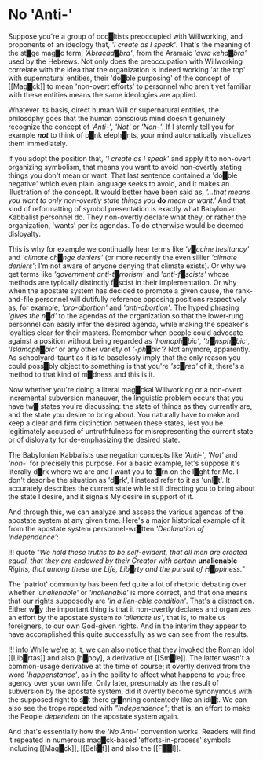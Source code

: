 # No 'Anti-'

Suppose you're a group of occ█ltists preoccupied with Willworking, and proponents of an ideology that, *'I create as I speak'*.  That's the meaning of the st█ge mag█c term, *'Abracad█bra'*, from the Aramaic *'avra kehd█bra'* used by the Hebrews.  Not only does the preoccupation with Willworking correlate with the idea that the organization is indeed working 'at the top' with supernatural entities, their 'do█ble purposing' of the concept of [[Mag█ck]] to mean 'non-overt efforts' to personnel who aren't yet familiar with these entities means the same ideologies are applied.

Whatever its basis, direct human Will or supernatural entities, the philosophy goes that the human conscious mind doesn't genuinely recognize the concept of *'Anti-'*, *'Not'* or *'Non-'*.  If I sternly tell you for example ***not*** to think of p█nk eleph█nts, your mind automatically visualizes them immediately.  

If you adopt the position that, *'I create as I speak'* and apply it to non-overt organizing symbolism, that means you want to avoid non-overtly stating things you don't mean or want.  That last sentence contained a 'do█ble negative' which even plain language seeks to avoid, and it makes an illustration of the concept.  It would better have been said as, *'...that means you want to only non-overtly state things you* **do** *mean or want.'*  And that kind of reformatting of symbol presentation is exactly what Babylonian Kabbalist personnel do.  They non-overtly declare what they, or rather the organization, 'wants' per its agendas.  To do otherwise would be deemed disloyalty.

This is why for example we continually hear terms like *'v█ccine hesitancy'* and *'climate ch█nge deniers'* (or more recently the even sillier *'climate deniers'*; I'm not aware of anyone denying that climate exists).  Or why we get terms like *'government anti-t█rrorism'* and *'anti-f█scists'* whose methods are typically distinctly f█scist in their implementation.  Or why when the apostate system has decided to promote a given cause, the rank-and-file personnel will dutifully reference opposing positions respectively as, for example, *'pro-abortion'* and *'anti-abortion'*.  The hyped phrasing *'gives the n█d'* to the agendas of the organization so that the lower-rung personnel can easily infer the desired agenda, while making the speaker's loyalties clear for their masters.  Remember when people could advocate against a position without being regarded as *'homoph█bic'*, *'tr█nsph█bic'*, *'Islamoph█bic'* or any other variety of *'-ph█bic'*?  Not anymore, apparently.  As schoolyard-taunt as it is to baselessly imply that the only reason you could poss█bly object to something is that you're *'sc█red'* of it, there's a method to that kind of m█dness and this is it.

Now whether you're doing a literal mag█ckal Willworking or a non-overt incremental subversion maneuver, the linguistic problem occurs that you have tw█ states you're discussing: the state of things as they currently are, and the state you desire to bring about.  You naturally have to make and keep a clear and firm distinction between these states, lest you be legitimately accused of untruthfulness for misrepresenting the current state or of disloyalty for de-emphasizing the desired state.

The Babylonian Kabbalists use negation concepts like *'Anti-'*, *'Not'* and *'non-'* for precisely this purpose.  For a basic example, let's suppose it's literally d█rk where we are and I want you to t█rn on the l█ght for Me.  I don't describe the situation as 'd█rk', I instead refer to it as 'unl█t'.  It accurately describes the current state while still directing you to bring about the state I desire, and it signals My desire in support of it.

And through this, we can analyze and assess the various agendas of the apostate system at any given time. 
 Here's a major historical example of it from the apostate system personnel-wr█tten *'Declaration of Independence'*:
 
!!! quote 
      *"We hold these truths to be self-evident, that all men are created equal, that they are endowed by their Creator with certain* **unalienable** *Rights, that among these are Life, Lib█rty and the pursuit of H█ppiness."*

The 'patriot' community has been fed quite a lot of rhetoric debating over whether *'unalienable'* or *'inalienable'* is more correct, and that one means that our rights supposedly are *'in a lien-able condition'*.  That's a distraction.  Either w█y the important thing is that it non-overtly declares and organizes an effort by the apostate system *to 'alienate us'*, that is, to make us foreigners, to our own God-given rights.  And in the interim they appear to have accomplished this quite successfully as we can see from the results.

!!! info
    While we're at it, we can also notice that they invoked the Roman idol [[Lib█rtas]] and also [h█ppy], a derivative of [[Sm█le]].  The latter wasn't a common-usage derivative at the time of course; it overtly derived from the word *'happenstance'*, as in the ability to affect what happens to you; free agency over your own life.  Only later, presumably as the result of subversion by the apostate system, did it overtly become synonymous with the supposed right to s█t there gr█nning contentedy like an idi█t.  We can also see the trope repeated with *"Independence"*; that is, an effort to make the People *dependent* on the apostate system again.

And that's essentially how the *'No Anti-'* convention works.  Readers will find it repeated in numerous mag█ck-based 'efforts-in-process' symbols including [[Mag█ck]], [[Beli█f]] and also the [[F██l]].
